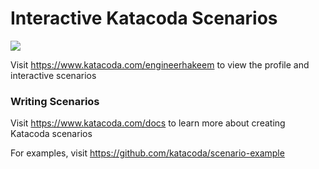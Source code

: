 # Interactive Katacoda Scenarios

[![](http://shields.katacoda.com/katacoda/engineerhakeem/count.svg)](https://www.katacoda.com/engineerhakeem "Get your profile on Katacoda.com")

Visit https://www.katacoda.com/engineerhakeem to view the profile and interactive scenarios

### Writing Scenarios
Visit https://www.katacoda.com/docs to learn more about creating Katacoda scenarios

For examples, visit https://github.com/katacoda/scenario-example
